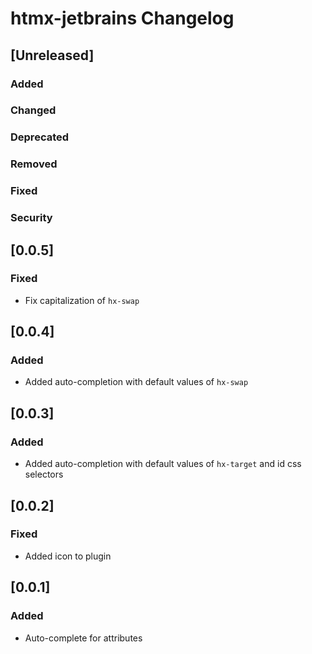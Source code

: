 <!-- Keep a Changelog guide -> https://keepachangelog.com -->

# htmx-jetbrains Changelog

## [Unreleased]

### Added

### Changed

### Deprecated

### Removed

### Fixed

### Security

## [0.0.5]

### Fixed

- Fix capitalization of `hx-swap`

## [0.0.4]

### Added

- Added auto-completion with default values of `hx-swap`

## [0.0.3]

### Added

- Added auto-completion with default values of `hx-target` and id css selectors

## [0.0.2]

### Fixed

- Added icon to plugin

## [0.0.1]

### Added

- Auto-complete for attributes
